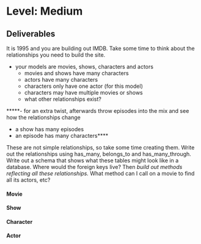 # Level: Medium

## Deliverables
It is 1995 and you are building out IMDB. Take some time to think about the relationships you need to build the site.
- your models are movies, shows, characters and actors
  - movies and shows have many characters
  - actors have many characters
  - characters only have one actor (for this model)
  - characters may have multiple movies or shows
  - what other relationships exist?


*****- for an extra twist, afterwards throw episodes into the mix and see how the relationships change
  - a show has many episodes
  - an episode has many characters****

These are not simple relationships, so take some time creating them.
Write out the relationships using has_many, belongs_to and has_many_through. Write out a schema that shows what these tables might look like in a database. Where would the foreign keys live? Then *build out methods reflecting all these relationships.* What method can I call on a movie to find all its actors, etc?

#### Movie
<!-- - .most_actors
  - should return the movie which has the most actors in it. this is so the studio knows never to hire that director again because he/she makes expensive movies -->

#### Show
<!-- - #on_the_big_screen
  - should return TV shows that share the same name as a movie -->

#### Character
<!-- - #most_appearances
  - should return which character of film/television appears in the most films or tv shows -->

#### Actor
<!-- - .most_characters
  - should return which actor has the most different characters played. (probably meryl streep) -->
